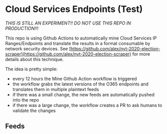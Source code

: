 # Cloud Services Endpoints (Test)

*THIS IS STILL AN EXPERIMENT!! DO NOT USE THIS REPO IN PRODUCTION!!!*

This repo is using Github Actions to automatically mine Cloud Services IP Ranges/Endpoints and translate the results in a format consumable by network security devices.
See [https://github.com/alex/nyt-2020-election-scraper](https://github.com/alex/nyt-2020-election-scraper) for more details about this technique.

The idea is pretty simple:
- every 12 hours the Mine Github Action workflow is triggered
- the workflow grabs the latest versions of the O365 endpoints and translates them in multiple plaintext feeds
- if there was a small change, the new feeds are automatically pushed into the repo
- if there was a large change, the workflow creates a PR to ask humans to validate the changes

## Feeds
